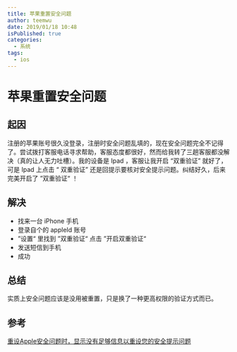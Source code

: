 ```yaml
---
title: 苹果重置安全问题
author: teemwu
date: 2019/01/18 10:48
isPublished: true
categories:
  - 系统
tags:
  - ios
---
```


# 苹果重置安全问题

## 起因

注册的苹果账号很久没登录，注册时安全问题乱填的，现在安全问题完全不记得了。尝试拨打客服电话寻求帮助，客服态度都很好，然而给我转了三趟客服都没解决（真的让人无力吐槽）。我的设备是 Ipad ，客服让我开启 “双重验证” 就好了，可是 Ipad 上点击 “ 双重验证” 还是回提示要核对安全提示问题。纠结好久，后来完美开启了 ”双重验证“ ！

## 解决

- 找来一台 iPhone 手机
- 登录自个的 appleId 账号
- ”设置“ 里找到 ”双重验证“ 点击 ”开启双重验证“
- 发送短信到手机
- 成功

## 总结

实质上安全问题应该是没用被重置，只是换了一种更高权限的验证方式而已。

## 参考

[重设Apple安全问题时，显示没有足够信息以重设您的安全提示问题](https://www.zhihu.com/question/53828586)